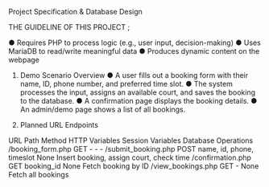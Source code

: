 Project Specification & Database Design

THE GUIDELINE OF THIS PROJECT ;

●	Requires PHP to process logic (e.g., user input, decision-making)
●	Uses MariaDB to read/write meaningful data
●	Produces dynamic content on the webpage



1. Demo Scenario Overview
●	A user fills out a booking form with their name, ID, phone number, and preferred time slot.
●	The system processes the input, assigns an available court, and saves the booking to the database.
●	A confirmation page displays the booking details.
●	An admin/demo page shows a list of all bookings.


2. Planned URL Endpoints

URL Path	Method	HTTP Variables	Session Variables	Database Operations
/booking_form.php	GET	-	-	-
/submit_booking.php	POST	name, id, phone, timeslot	None	Insert booking, assign court, check time
/confirmation.php	GET	booking_id	None	Fetch booking by ID
/view_bookings.php	GET	-	None	Fetch all bookings
